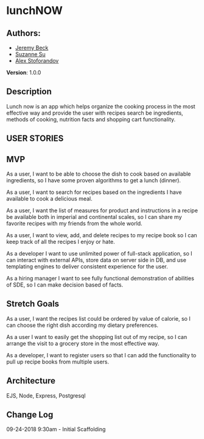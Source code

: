 # lunchNOW

## Authors: 
* [Jeremy Beck](https://github.com/mtncrawler/)
* [Suzanne Su](https://github.com/tiramisuzie/)
* [Alex Stoforandov](https://github.com/al1s/)

**Version**: 1.0.0

## Description
Lunch now is an app which helps organize the cooking process in the most effective way and provide the user with recipes search be ingredients, methods of cooking, nutrition facts and shopping cart functionality.

## USER STORIES
## MVP
As a user, I want to be able to choose the dish to cook based on available ingredients, so I have some proven algorithms to get a lunch (dinner).  
  
As a user, I want to search for recipes based on the ingredients I have available to cook a delicious meal. 

As a user, I want the list of measures for product and instructions in a recipe be available both in imperial and continental scales, so I can share my favorite recipes with my friends from the whole world.  

As a user, I want to view, add, and delete recipes to my recipe book so I can keep track of all the recipes I enjoy or hate.  

As a developer I want to use unlimited power of full-stack application, so I can interact with external APIs, store data on server side in DB, and use templating engines to deliver consistent experience for the user.  

As a hiring manager I want to see fully functional demonstration of abilities of SDE, so I can make decision based of facts. 

## Stretch Goals
As a user, I want the recipes list could be ordered by value of calorie, so I can choose the right dish according my dietary preferences.  

As a user I want to easily get the shopping list out of my recipe, so I can arrange the visit to a grocery store in the most effective way.  

As a developer, I want to register users so that I can add the functionality to pull up recipe books from multiple users.  


## Architecture
EJS, Node, Express, Postgresql

## Change Log

09-24-2018 9:30am - Initial Scaffolding
